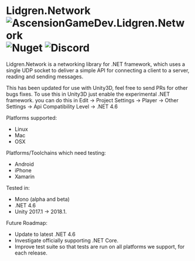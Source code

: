 # Lidgren.Network ![AscensionGameDev.Lidgren.Network](https://github.com/AscensionGameDev/lidgren-network-gen3/workflows/AscensionGameDev.Lidgren.Network/badge.svg) ![Nuget](https://img.shields.io/nuget/v/AscensionGameDev.Lidgren.Network?color=%230072b0) ![Discord](https://img.shields.io/discord/363106200243535872?color=%237289DA&label=Discord)
Lidgren.Network is a networking library for .NET framework, which uses a single UDP socket to deliver a simple API for connecting a client to a server, reading and sending messages.

This has been updated for use with Unity3D, feel free to send PRs for other bugs fixes.
To use this in Unity3D just enable the experimental .NET framework.
you can do this in Edit -> Project Settings -> Player -> Other Settings -> Api Compatibility Level -> .NET 4.6

Platforms supported:
- Linux
- Mac
- OSX

Platforms/Toolchains which need testing:
- Android
- iPhone
- Xamarin

Tested in:
- Mono (alpha and beta)
- .NET 4.6
- Unity 2017.1 -> 2018.1.

Future Roadmap:
- Update to latest .NET 4.6
- Investigate officially supporting .NET Core.
- Improve test suite so that tests are run on all platforms we support, for each release.
